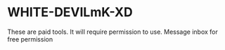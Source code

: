# WHITE-DEVILmK-XD
These are paid tools. It will require permission to use. Message inbox for free permission
